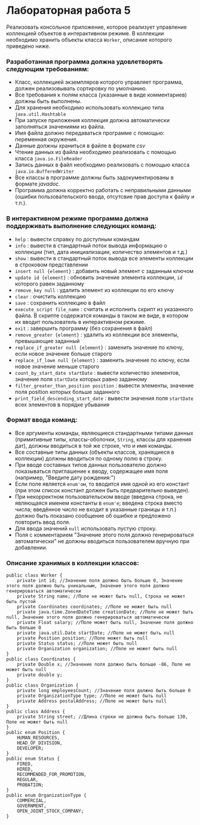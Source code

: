 # Лабораторная работа 5
Реализовать консольное приложение, которое реализует управление коллекцией объектов в интерактивном режиме. В коллекции необходимо хранить объекты класса `Worker`, описание которого приведено ниже.

### Разработанная программа должна удовлетворять следующим требованиям:

+ Класс, коллекцией экземпляров которого управляет программа, должен реализовывать сортировку по умолчанию.
+ Все требования к полям класса (указанные в виде комментариев) должны быть выполнены.
+ Для хранения необходимо использовать коллекцию типа `java.util.Hashtable`
+ При запуске приложения коллекция должна автоматически заполняться значениями из файла.
+ Имя файла должно передаваться программе с помощью: переменная окружения.
+ Данные должны храниться в файле в формате *csv*
+ Чтение данных из файла необходимо реализовать с помощью класса `java.io.FileReader`
+ Запись данных в файл необходимо реализовать с помощью класса `java.io.BufferedWriter`
+ Все классы в программе должны быть задокументированы в формате *javadoc*.
+ Программа должна корректно работать с неправильными данными (ошибки пользовательского ввода, отсутсвие прав доступа к файлу и т.п.).
### В интерактивном режиме программа должна поддерживать выполнение следующих команд:

+ `help` : вывести справку по доступным командам
+ `info` : вывести в стандартный поток вывода информацию о коллекции (тип, дата инициализации, количество элементов и т.д.)
+ `show` : вывести в стандартный поток вывода все элементы коллекции в строковом представлении
+ `insert null {element}` : добавить новый элемент с заданным ключом
+ `update id {element}` : обновить значение элемента коллекции, `id` которого равен заданному
+ `remove_key null` : удалить элемент из коллекции по его ключу
+ `clear` : очистить коллекцию
+ `save` : сохранить коллекцию в файл
+ `execute_script file_name` : считать и исполнить скрипт из указанного файла. В скрипте содержатся команды в таком же виде, в котором их вводит пользователь в интерактивном режиме.
+ `exit` : завершить программу (без сохранения в файл)
+ `remove_greater {element}` : удалить из коллекции все элементы, превышающие заданный
+ `replace_if_greater null {element}` : заменить значение по ключу, если новое значение больше старого
+ `replace_if_lowe null {element}` : заменить значение по ключу, если новое значение меньше старого
+ `count_by_start_date startDate` : вывести количество элементов, значение поля `startDate` которых равно заданному
+ `filter_greater_than_position position` : вывести элементы, значение поля position которых больше заданного
+ `print_field_descending_start_date` : вывести значения поля `startDate` всех элементов в порядке убывания
### Формат ввода команд:

+ Все аргументы команды, являющиеся стандартными типами данных (примитивные типы, классы-оболочки, `String`, классы для хранения дат), должны вводиться в той же строке, что и имя команды.
+ Все составные типы данных (объекты классов, хранящиеся в коллекции) должны вводиться по одному полю в строку.
+ При вводе составных типов данных пользователю должно показываться приглашение к вводу, содержащее имя поля (например, "Введите дату рождения:")
+ Если поле является `enum'ом`, то вводится имя одной из его констант (при этом список констант должен быть предварительно выведен).
+ При некорректном пользовательском вводе (введена строка, не являющаяся именем константы в `enum'е`; введена строка вместо числа; введённое число не входит в указанные границы и т.п.) должно быть показано сообщение об ошибке и предложено повторить ввод поля.
+ Для ввода значений `null` использовать пустую строку.
+ Поля с комментарием "Значение этого поля должно генерироваться автоматически" не должны вводиться пользователем вручную при добавлении.
### Описание хранимых в коллекции классов:
```
public class Worker {
    private int id; //Значение поля должно быть больше 0, Значение этого поля должно быть уникальным, Значение этого поля должно генерироваться автоматически
    private String name; //Поле не может быть null, Строка не может быть пустой
    private Coordinates coordinates; //Поле не может быть null
    private java.time.ZonedDateTime creationDate; //Поле не может быть null, Значение этого поля должно генерироваться автоматически
    private Float salary; //Поле может быть null, Значение поля должно быть больше 0
    private java.util.Date startDate; //Поле не может быть null
    private Position position; //Поле может быть null
    private Status status; //Поле может быть null
    private Organization organization; //Поле не может быть null
}
public class Coordinates {
    private Double x; //Значение поля должно быть больше -86, Поле не может быть null
    private double y;
}
public class Organization {
    private long employeesCount; //Значение поля должно быть больше 0
    private OrganizationType type; //Поле не может быть null
    private Address postalAddress; //Поле не может быть null
}
public class Address {
    private String street; //Длина строки не должна быть больше 130, Поле не может быть null
}
public enum Position {
    HUMAN_RESOURCES,
    HEAD_OF_DIVISION,
    DEVELOPER;
}
public enum Status {
    FIRED,
    HIRED,
    RECOMMENDED_FOR_PROMOTION,
    REGULAR,
    PROBATION;
}
public enum OrganizationType {
    COMMERCIAL,
    GOVERNMENT,
    OPEN_JOINT_STOCK_COMPANY;
}
```
